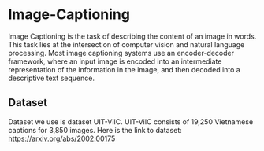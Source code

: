 # Image-Captioning
Image Captioning is the task of describing the content of an image in words. This task lies at the intersection of computer vision and natural language processing. Most image captioning systems use an encoder-decoder framework, where an input image is encoded into an intermediate representation of the information in the image, and then decoded into a descriptive text sequence.
## Dataset
Dataset we use is  dataset UIT-ViIC. UIT-ViIC consists of 19,250 Vietnamese captions for 3,850 images. Here is the link to dataset: https://arxiv.org/abs/2002.00175

